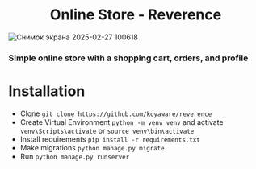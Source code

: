 <h1 align="center"> Online Store - Reverence </h1>

![Снимок экрана 2025-02-27 100618](https://github.com/user-attachments/assets/93d07743-8dee-44aa-88ef-1db30bb7a759)

### Simple online store with a shopping cart, orders, and profile

# Installation

* Clone `git clone https://github.com/koyaware/reverence`
* Create Virtual Environment `python -m venv venv` and activate `venv\Scripts\activate` or `source venv\bin\activate`
* Install requirements `pip install -r requirements.txt`
* Make migrations `python manage.py migrate`
* Run `python manage.py runserver`

